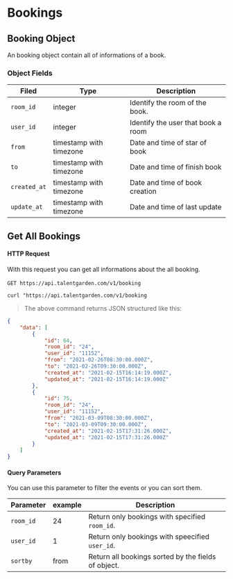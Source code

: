 # Bookings
## Booking Object
An booking object contain all of informations of a book.

### Object Fields
| Filed    |      Type      |  <div style="width:100%">Description</div> |
|----------|---------------|------------|
| `room_id` |    integer   |   Identify the room of the book.|
| `user_id` | integer |   Identify the user that book a room |
| `from` |  timestamp with timezone | Date and time of star of book  |
| `to` |    timestamp with timezone   |   Date and time of finish book |
| `created_at` | timestamp with timezone | Date and time of book creation |
| `update_at` |    timestamp with timezone  | Date and time of last update |
## Get All Bookings

#### HTTP Request
With this request you can get all informations about the all booking. <br></br>
`GET https://api.talentgarden.com/v1/booking`

```shell
curl "https://api.talentgarden.com/v1/booking
```
> The above command returns JSON structured like this:

```json
{
    "data": [
        {
            "id": 64,
            "room_id": "24",
            "user_id": "11152",
            "from": "2021-02-26T08:30:00.000Z",
            "to": "2021-02-26T09:30:00.000Z",
            "created_at": "2021-02-15T16:14:19.000Z",
            "updated_at": "2021-02-15T16:14:19.000Z"
        },
        {
            "id": 75,
            "room_id": "24",
            "user_id": "11152",
            "from": "2021-03-09T08:30:00.000Z",
            "to": "2021-03-09T09:30:00.000Z",
            "created_at": "2021-02-15T17:31:26.000Z",
            "updated_at": "2021-02-15T17:31:26.000Z"
        }
    ]
}
```
#### Query Parameters
You can use this parameter to filter the events or you can sort them.

Parameter | example | Description
--------- | ------- | --------------
`room_id` | 24 | Return only bookings with specified `room_id`.|
`user_id` | 1 | Return only bookings with speecified `user_id`.|
`sortby` | from | Return all bookings sorted by the fields of object.|



